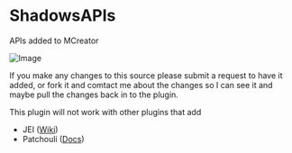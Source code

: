 # ShadowsAPIs
APIs added to MCreator

![Image](https://i.imgur.com/JePHQWG.png)


If you make any changes to this source please submit a request to have it added, or fork it and comtact me about the changes so I can see it and maybe pull the changes back in to the plugin.

This plugin will not work with other plugins that add

- JEI ([Wiki](https://github.com/mezz/JustEnoughItems/wiki))
- Patchouli ([Docs]())
